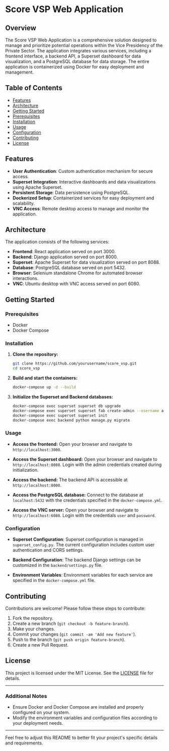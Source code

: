 # Score VSP Web Application

## Overview
The Score VSP Web Application is a comprehensive solution designed to manage and prioritize potential operations within the Vice Presidency of the Private Sector. The application integrates various services, including a frontend interface, a backend API, a Superset dashboard for data visualization, and a PostgreSQL database for data storage. The entire application is containerized using Docker for easy deployment and management.

## Table of Contents
- [Features](#features)
- [Architecture](#architecture)
- [Getting Started](#getting-started)
- [Prerequisites](#prerequisites)
- [Installation](#installation)
- [Usage](#usage)
- [Configuration](#configuration)
- [Contributing](#contributing)
- [License](#license)

## Features
- **User Authentication**: Custom authentication mechanism for secure access.
- **Superset Integration**: Interactive dashboards and data visualizations using Apache Superset.
- **Persistent Storage**: Data persistence using PostgreSQL.
- **Dockerized Setup**: Containerized services for easy deployment and scalability.
- **VNC Access**: Remote desktop access to manage and monitor the application.

## Architecture
The application consists of the following services:
- **Frontend**: React application served on port 3000.
- **Backend**: Django application served on port 8000.
- **Superset**: Apache Superset for data visualization served on port 8088.
- **Database**: PostgreSQL database served on port 5432.
- **Browser**: Selenium standalone Chrome for automated browser interactions.
- **VNC**: Ubuntu desktop with VNC access served on port 6080.

## Getting Started

### Prerequisites
- Docker
- Docker Compose

### Installation
1. **Clone the repository:**
    ```bash
    git clone https://github.com/yourusername/score_vsp.git
    cd score_vsp
    ```

2. **Build and start the containers:**
    ```bash
    docker-compose up -d --build
    ```

3. **Initialize the Superset and Backend databases:**
    ```bash
    docker-compose exec superset superset db upgrade
    docker-compose exec superset superset fab create-admin --username admin --firstname Admin --lastname User --email admin@example.com --password admin
    docker-compose exec superset superset init
    docker-compose exec backend python manage.py migrate
    ```

### Usage
- **Access the frontend:**
  Open your browser and navigate to `http://localhost:3000`.

- **Access the Superset dashboard:**
  Open your browser and navigate to `http://localhost:8088`. Login with the admin credentials created during initialization.

- **Access the backend:**
  The backend API is accessible at `http://localhost:8000`.

- **Access the PostgreSQL database:**
  Connect to the database at `localhost:5432` with the credentials specified in the `docker-compose.yml`.

- **Access the VNC server:**
  Open your browser and navigate to `http://localhost:6080`. Login with the credentials `user` and `password`.

### Configuration
- **Superset Configuration**:
  Superset configuration is managed in `superset_config.py`. The current configuration includes custom user authentication and CORS settings.
  
- **Backend Configuration**:
  The backend Django settings can be customized in the `backend/settings.py` file.

- **Environment Variables**:
  Environment variables for each service are specified in the `docker-compose.yml` file.

## Contributing
Contributions are welcome! Please follow these steps to contribute:
1. Fork the repository.
2. Create a new branch (`git checkout -b feature-branch`).
3. Make your changes.
4. Commit your changes (`git commit -am 'Add new feature'`).
5. Push to the branch (`git push origin feature-branch`).
6. Create a new Pull Request.

## License
This project is licensed under the MIT License. See the [LICENSE](LICENSE) file for details.

---

### Additional Notes
- Ensure Docker and Docker Compose are installed and properly configured on your system.
- Modify the environment variables and configuration files according to your deployment needs.

---

Feel free to adjust this README to better fit your project's specific details and requirements.
